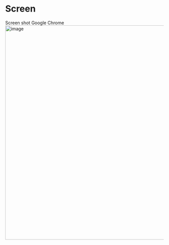 # Screen
Screen shot Google Chrome
<img width="1599" height="680" alt="image" src="https://github.com/user-attachments/assets/7c0f33e4-1377-41fb-8beb-5b4a9a686676" />
